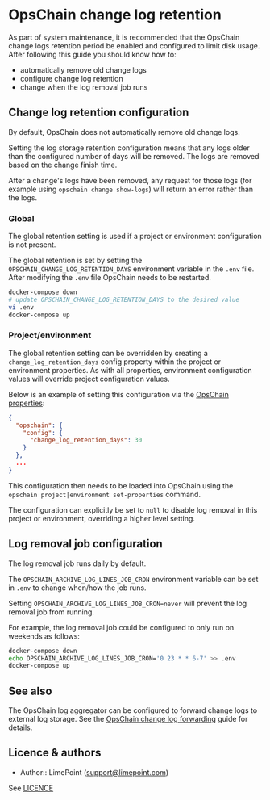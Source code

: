 # OpsChain change log retention

As part of system maintenance, it is recommended that the OpsChain change logs retention period be enabled and configured to limit disk usage. After following this guide you should know how to:

- automatically remove old change logs
- configure change log retention
- change when the log removal job runs

## Change log retention configuration

By default, OpsChain does not automatically remove old change logs.

Setting the log storage retention configuration means that any logs older than the configured number of days will be removed. The logs are removed based on the change finish time.

After a change's logs have been removed, any request for those logs (for example using `opschain change show-logs`) will return an error rather than the logs.

### Global

The global retention setting is used if a project or environment configuration is not present.

The global retention is set by setting the `OPSCHAIN_CHANGE_LOG_RETENTION_DAYS` environment variable in the `.env` file. After modifying the `.env` file OpsChain needs to be restarted.

```bash
docker-compose down
# update OPSCHAIN_CHANGE_LOG_RETENTION_DAYS to the desired value
vi .env
docker-compose up
```

### Project/environment

The global retention setting can be overridden by creating a `change_log_retention_days` config property within the project or environment properties. As with all properties, environment configuration values will override project configuration values.

Below is an example of setting this configuration via the [OpsChain properties](../reference/properties.md):

```json
{
  "opschain": {
    "config": {
      "change_log_retention_days": 30
    }
  },
  ...
}
```

This configuration then needs to be loaded into OpsChain using the `opschain project|environment set-properties` command.

The configuration can explicitly be set to `null` to disable log removal in this project or environment, overriding a higher level setting.

## Log removal job configuration

The log removal job runs daily by default.

The `OPSCHAIN_ARCHIVE_LOG_LINES_JOB_CRON` environment variable can be set in `.env` to change when/how the job runs.

Setting `OPSCHAIN_ARCHIVE_LOG_LINES_JOB_CRON=never` will prevent the log removal job from running.

For example, the log removal job could be configured to only run on weekends as follows:

```bash
docker-compose down
echo OPSCHAIN_ARCHIVE_LOG_LINES_JOB_CRON='0 23 * * 6-7' >> .env
docker-compose up
```

## See also

The OpsChain log aggregator can be configured to forward change logs to external log storage. See the [OpsChain change log forwarding](log_forwarding.md) guide for details.

## Licence & authors

- Author:: LimePoint (support@limepoint.com)

See [LICENCE](../../LICENCE)
